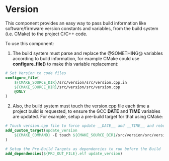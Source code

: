 # Version

This component provides an easy way to pass build information like software/firmware version constants and variables, from the build system (i.e. CMake) to the project C/C++ code.

To use this component:

1. The build system must parse and replace the @SOMETHING@ variables according to build information, for example CMake could use **configure_file()** to make this variable replacement:

```cmake
# Set Version to code files
configure_file(
    ${CMAKE_SOURCE_DIR}/src/version/src/version.cpp.in
    ${CMAKE_SOURCE_DIR}/src/version/src/version.cpp
    @ONLY
)
```

2. Also, the build system must touch the version.cpp file each time a project build is requested, to ensure the GCC __DATE__ and __TIME__ variables are updated. For example, setup a pre-build target for that using CMake:

```cmake
# Touch version.cpp file to force update __DATE__ and __TIME__ and rebuild it
add_custom_target(update_version
    ${CMAKE_COMMAND} -E touch ${CMAKE_SOURCE_DIR}/src/version/src/version.cpp
)

# Setup the Pre-Build Targets as dependencies to run before the Build
add_dependencies(${PRJ_OUT_FILE}.elf update_version)
```
